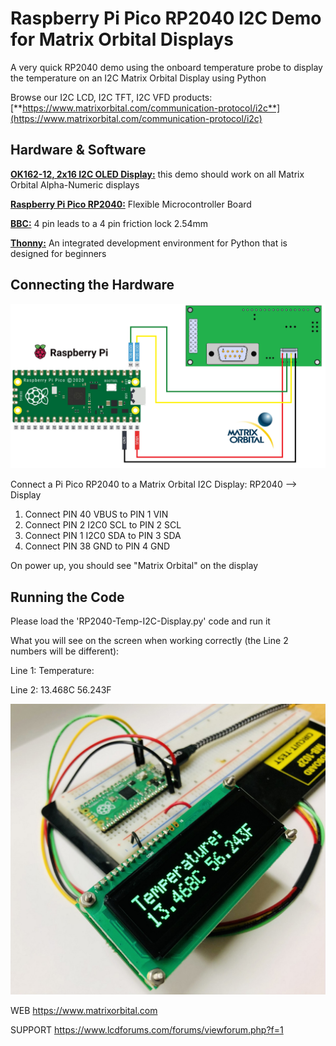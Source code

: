 # Raspberry Pi Pico RP2040 I2C Demo for Matrix Orbital Displays
A very quick RP2040 demo using the onboard temperature probe to display the temperature on an I2C Matrix Orbital Display using Python

Browse our I2C LCD, I2C TFT, I2C VFD products:
[**https://www.matrixorbital.com/communication-protocol/i2c**](https://www.matrixorbital.com/communication-protocol/i2c)

## Hardware & Software

[**OK162-12, 2x16 I2C OLED Display:**](https://www.matrixorbital.com/ok162-12) this demo should work on all Matrix Orbital Alpha-Numeric displays

[**Raspberry Pi Pico RP2040:**](https://www.raspberrypi.com/products/raspberry-pi-pico/) Flexible Microcontroller Board

[**BBC:**](https://www.matrixorbital.com/bbc-breadboard-cable) 4 pin leads to a 4 pin friction lock 2.54mm

[**Thonny:**](https://thonny.org/) An integrated development environment for Python that is designed for beginners

## Connecting the Hardware

<img src=WireDiagram.png></img>

Connect a Pi Pico RP2040 to a Matrix Orbital I2C Display:
RP2040 --> Display
1. Connect PIN 40 VBUS to PIN 1 VIN
2. Connect PIN 2 I2C0 SCL to PIN 2 SCL
3. Connect PIN 1 I2C0 SDA to PIN 3 SDA 
4. Connect PIN 38 GND to PIN 4 GND

On power up, you should see "Matrix Orbital" on the display

## Running the Code

Please load the 'RP2040-Temp-I2C-Display.py' code and run it

What you will see on the screen when working correctly (the Line 2 numbers will be different):

Line 1: Temperature:

Line 2: 13.468C 56.243F

<img src=Project_running-1280.jpg></img>

WEB https://www.matrixorbital.com

SUPPORT https://www.lcdforums.com/forums/viewforum.php?f=1
